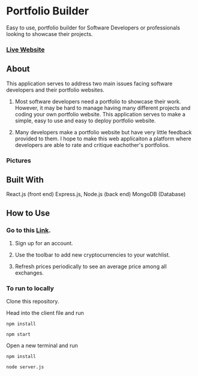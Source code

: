 # Portfolio Builder
Easy to use, portfolio builder for Software Developers or professionals looking to showcase their projects.

### [Live Website](#)


## About
This application serves to address two main issues facing software developers and their portfolio websites.

1. Most software developers need a portfolio to showcase their work. However, it may be hard to manage having many different projects and coding your own portfolio website. This application serves to make a simple, easy to use and easy to deploy portfolio website.

2. Many developers make a portfolio website but have very little feedback provided to them. I hope to make this web applicaiton a platform where developers are able to rate and critique eachother's portfolios.

### Pictures


## Built With

React.js (front end)
Express.js, Node.js (back end)
MongoDB (Database)

## How to Use

### Go to this [Link](#).

1. Sign up for an account.

2. Use the toolbar to add new cryptocurrencies to your watchlist.

3. Refresh prices periodically to see an average price among all exchanges.


### To run to locally

Clone this repository.

Head into the client file and run

```npm install```

```npm start```

Open a new terminal and run 

```npm install```

```node server.js```